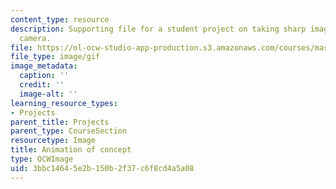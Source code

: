 ```yaml
---
content_type: resource
description: Supporting file for a student project on taking sharp images from a moving
  camera.
file: https://ol-ocw-studio-app-production.s3.amazonaws.com/courses/mas-531-computational-camera-and-photography-fall-2009/3bbc14645e2b150b2f37c6f8cd4a5a08_proj3_ani.gif
file_type: image/gif
image_metadata:
  caption: ''
  credit: ''
  image-alt: ''
learning_resource_types:
- Projects
parent_title: Projects
parent_type: CourseSection
resourcetype: Image
title: Animation of concept
type: OCWImage
uid: 3bbc1464-5e2b-150b-2f37-c6f8cd4a5a08
---
```

